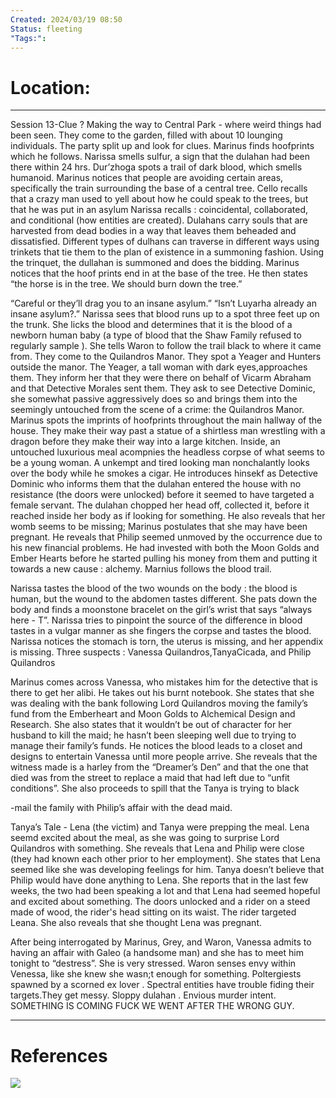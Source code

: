 ```yaml
---
Created: 2024/03/19 08:50
Status: fleeting
"Tags:":
---
```

# Location:
---
Session 13-Clue ? Making the way to Central Park - where weird things had been seen. They come to the garden, filled with about 10 lounging individuals. The party split up and look for clues. Marinus finds hoofprints which he follows. Narissa smells sulfur, a sign that the dulahan had been there within 24 hrs. Dur’zhoga spots a trail of dark blood, which smells humanoid. Marinus notices that people are avoiding certain areas, specifically the train surrounding the base of a central tree. Cello recalls that a crazy man used to yell about how he could speak to the trees, but that he was put in an asylum Narissa recalls : coincidental, collaborated, and conditional (how entities are created). Dulahans carry souls that are harvested from dead bodies in a way that leaves them beheaded and dissatisfied. Different types of dulhans can traverse in different ways using trinkets that tie them to the plan of existence in a summoning fashion. Using the trinquet, the dullahan is summoned and does the bidding. Marinus notices that the hoof prints end in at the base of the tree. He then states “the horse is in the tree. We should burn down the tree.”

“Careful or they’ll drag you to an insane asylum.” “Isn’t Luyarha already an insane asylum?.” Narissa sees that blood runs up to a spot three feet up on the trunk. She licks the blood and determines that it is the blood of a newborn human baby (a type of blood that the Shaw Family refused to regularly sample ). She tells Waron to follow the trail black to where it came from. They come to the Quilandros Manor. They spot a Yeager and Hunters outside the manor. The Yeager, a tall woman with dark eyes,approaches them. They inform her that they were there on behalf of Vicarm Abraham and that Detective Morales sent them. They ask to see Detective Dominic, she somewhat passive aggressively does so and brings them into the seemingly untouched from the scene of a crime: the Quilandros Manor. Marinus spots the imprints of hoofprints throughout the main hallway of the house. They make their way past a statue of a shirtless man wrestling with a dragon before they make their way into a large kitchen. Inside, an untouched luxurious meal acompnies the headless corpse of what seems to be a young woman. A unkempt and tired looking man nonchalantly looks over the body while he smokes a cigar. He introduces hinsekf as Detective Dominic who informs them that the dulahan entered the house with no resistance (the doors were unlocked) before it seemed to have targeted a female servant. The dulahan chopped her head off, collected it, before it reached inside her body as if looking for something. He also reveals that her womb seems to be missing; Marinus postulates that she may have been pregnant. He reveals that Philip seemed unmoved by the occurrence due to his new financial problems. He had invested with both the Moon Golds and Ember Hearts before he started pulling his money from them and putting it towards a new cause : alchemy. Marnius follows the blood trail.

Narissa tastes the blood of the two wounds on the body : the blood is human, but the wound to the abdomen tastes different. She pats down the body and finds a moonstone bracelet on the girl’s wrist that says “always here - T”. Narissa tries to pinpoint the source of the difference in blood tastes in a vulgar manner as she fingers the corpse and tastes the blood. Narissa notices the stomach is torn, the uterus is missing, and her appendix is missing. Three suspects : Vanessa Quilandros,TanyaCicada, and Philip Quilandros

Marinus comes across Vanessa, who mistakes him for the detective that is there to get her alibi. He takes out his burnt notebook. She states that she was dealing with the bank following Lord Quilandros moving the family’s fund from the Emberheart and Moon Golds to Alchemical Design and Research. She also states that it wouldn’t be out of character for her husband to kill the maid; he hasn’t been sleeping well due to trying to manage their family’s funds. He notices the blood leads to a closet and designs to entertain Vanessa until more people arrive. She reveals that the witness made is a harley from the “Dreamer’s Den” and that the one that died was from the street to replace a maid that had left due to “unfit conditions”. She also proceeds to spill that the Tanya is trying to black

-mail the family with Philip’s affair with the dead maid.

Tanya’s Tale - Lena (the victim) and Tanya were prepping the meal. Lena seemd excited about the meal, as she was going to surprise Lord Quilandros with something. She reveals that Lena and Philip were close (they had known each other prior to her employment). She states that Lena seemed like she was developing feelings for him. Tanya doesn’t believe that Philip would have done anything to Lena. She reports that in the last few weeks, the two had been speaking a lot and that Lena had seemed hopeful and excited about something. The doors unlocked and a rider on a steed made of wood, the rider's head sitting on its waist. The rider targeted Leana. She also reveals that she thought Lena was pregnant.

After being interrogated by Marinus, Grey, and Waron, Vanessa admits to having an affair with Galeo (a handsome man) and she has to meet him tonight to “destress”. She is very stressed. Waron senses envy within Venessa, like she knew she wasn;t enough for something. Poltergiests spawned by a scorned ex lover . Spectral entities have trouble fiding their targets.They get messy. Sloppy dulahan . Envious murder intent. SOMETHING IS COMING FUCK WE WENT AFTER THE WRONG GUY.

---
# References
![](https://www.youtube.com/watch?v=wthQmNXDRr4&list=PLmwaCUBw5TkIrGOm_CqB8MDqyrkhJmSse&index=14)